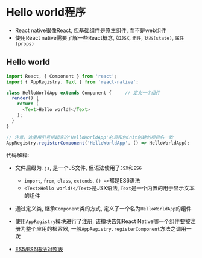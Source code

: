 # Hello world程序

* React native很像React, 但基础组件是原生组件, 而不是web组件
* 使用React native需要了解一些React概念, 如`JSX`, `组件`, `状态(state)`, `属性(props)`


## Hello world

```javascript
import React, { Component } from 'react';
import { AppRegistry, Text } from 'react-native';

class HelloWorldApp extends Component {     // 定义一个组件
  render() {
    return (
      <Text>Hello world!</Text>
    );
  }
}

// 注意，这里用引号括起来的'HelloWorldApp'必须和你init创建的项目名一致
AppRegistry.registerComponent('HelloWorldApp', () => HelloWorldApp);   // 将定义的组件注册
```

代码解释:
* 文件后缀为`.js`, 是一个JS文件, 但语法使用了`JSX`和`ES6`
    - `import`, `from`, `class`, `extends`, `() =>`都是ES6语法
    - `<Text>Hello world!</Text>`是JSX语法, `Text`是一个内置的用于显示文本的组件
* 通过定义类, 继承`Component`类的方式, 定义了一个名为`HelloWorldApp`的组件
* 使用`AppRegistry`模块进行了注册, 该模块告知React Native哪一个组件要被注册为整个应用的根容器, 一般`AppRegistry.registerComponent`方法之调用一次


* [ES5/ES6语法对照表](http://bbs.reactnative.cn/topic/15/react-react-native-%E7%9A%84es5-es6%E5%86%99%E6%B3%95%E5%AF%B9%E7%85%A7%E8%A1%A8)
